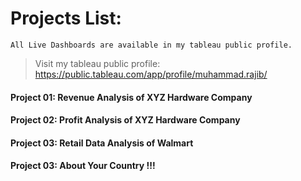 # Projects List:
`All Live Dashboards are available in my tableau public profile.`
> Visit my tableau public profile: https://public.tableau.com/app/profile/muhammad.rajib/

#### Project 01: Revenue Analysis of XYZ Hardware Company
#### Project 02: Profit Analysis of XYZ Hardware Company
#### Project 03: Retail Data Analysis of Walmart
#### Project 03: About Your Country !!!
